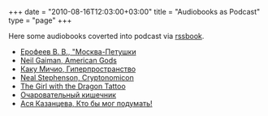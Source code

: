 +++
date = "2010-08-16T12:03:00+03:00"
title = "Audiobooks as Podcast"
type = "page"
+++

Here some audiobooks coverted into podcast via [rssbook](https://github.com/histrio/rssbook).

- [Ерофеев В. В., "Москва-Петушки](https://s3-eu-west-1.amazonaws.com/falseprotagonist-one/erofeev/erofeev.xml)
- [Neil Gaiman, American Gods](https://s3-eu-west-1.amazonaws.com/falseprotagonist-one/AmericanGods/AmericanGods.xml)
- [Каку Мичио, Гиперпространство](https://s3-eu-west-1.amazonaws.com/falseprotagonist-one/Kaku_M_Giperprostranstvo_(Roslyakov_M)/Kaku_M_Giperprostranstvo_(Roslyakov_M).xml)
- [Neal Stephenson, Cryptonomicon](https://s3-eu-west-1.amazonaws.com/falseprotagonist-one/Neal+Stephenson+-+Cryptonomicon+(2009)/Neal+Stephenson+-+Cryptonomicon+(2009).xml)
- [The Girl with the Dragon Tattoo](https://s3-eu-west-1.amazonaws.com/falseprotagonist-one/Stieg+Larsson+-+The+Girl+with+the+Dragon+Tattoo/Stieg+Larsson+-+The+Girl+with+the+Dragon+Tattoo.xml)
- [Очаровательный кишечник](https://s3-eu-west-1.amazonaws.com/falseprotagonist-one/belly/belly.xml)
- [Ася Казанцева, Кто бы мог подумать!](https://s3-eu-west-1.amazonaws.com/falseprotagonist-one/asya2/asya2.xml)
